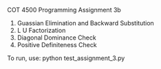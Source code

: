 COT 4500 Programming Assignment 3b

1. Guassian Elimination and Backward Substitution
2. L U Factorization
3. Diagonal Dominance Check
4. Positive Definiteness Check

To run, use: python test_assignment_3.py
